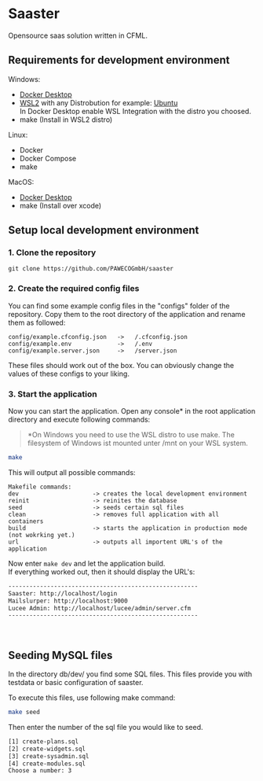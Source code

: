 # Saaster

Opensource saas solution written in CFML.

## Requirements for development environment

Windows:

- [Docker Desktop](https://www.docker.com/products/docker-desktop/)
- [WSL2](https://docs.microsoft.com/en-us/windows/wsl/install) with any Distrobution for example: [Ubuntu](https://apps.microsoft.com/store/detail/ubuntu/9PDXGNCFSCZV?hl=en-en&gl=EN)</br> In Docker Desktop enable WSL Integration with the distro you choosed.
- make (Install in WSL2 distro)

Linux:

- Docker
- Docker Compose
- make

MacOS:

- [Docker Desktop](https://www.docker.com/products/docker-desktop/)
- make (Install over xcode)

## Setup local development environment

### 1. Clone the repository

```git
git clone https://github.com/PAWECOGmbH/saaster
```

### 2. Create the required config files

You can find some example config files in the "configs" folder of the repository. Copy them to the root directory of the application and rename them as followed:

```plain
config/example.cfconfig.json   ->   /.cfconfig.json
config/example.env             ->   /.env
config/example.server.json     ->   /server.json
```

These files should work out of the box. You can obviously change the values of these configs to your liking.

### 3. Start the application

Now you can start the application. Open any console* in the root application directory and execute following commands:

> *On Windows you need to use the WSL distro to use make. The filesystem of Windows ist mounted unter /mnt on your WSL system.

```bash
make
```

This will output all possible commands:

```plain
Makefile commands:
dev                     -> creates the local development environment      
reinit                  -> reinites the database
seed                    -> seeds certain sql files
clean                   -> removes full application with all containers
build                   -> starts the application in production mode (not wokrking yet.)
url                     -> outputs all importent URL's of the application
```

Now enter `make dev` and let the application build.</br>
If everything worked out, then it should display the URL's:

```bash
------------------------------------------------------
Saaster: http://localhost/login
Mailslurper: http://localhost:9000
Lucee Admin: http://localhost/lucee/admin/server.cfm
------------------------------------------------------
```

</br>

## Seeding MySQL files

In the directory db/dev/ you find some SQL files. This files provide you with testdata or basic configuration of saaster.

To execute this files, use following make command:

```bash
make seed
```

Then enter the number of the sql file you would like to seed.

```bash
[1] create-plans.sql   
[2] create-widgets.sql 
[3] create-sysadmin.sql
[4] create-modules.sql 
Choose a number: 3
```
